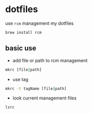 # dotfiles

use `rcm` management my dotfiles

```bash
brew install rcm
```

## basic use

- add file or path to rcm management

```bash
mkrc [file|path]
```

- use tag

```bash
mkrc -t tagName [file|path]
```

- look current management files

```bash
lsrc
```

